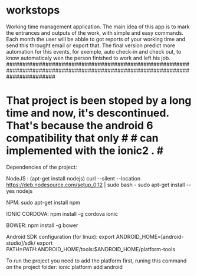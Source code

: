 # workstops
Working time management application.
The main idea of this app is to mark the entrances and outputs of the work, with simple and easy commands. Each month the user will be abble to got reports of your working time and send this throught email or export that. The final version predict more automation for this events, for exemple, auto check-in and check out, to know automaticaly wen the person finished to work and left his job.  
###############################################################################################################################
# That project is been stoped by a long time and now, it's descontinued. That's because the android 6 compatibility that only #  # can implemented with the ionic2 .                                                                                           #  ###############################################################################################################################

Dependencies of the project: 

NodeJS :
(apt-get install nodejs)
curl --silent --location https://deb.nodesource.com/setup_0.12 | sudo bash -
sudo apt-get install --yes nodejs

NPM:
sudo apt-get install npm

IONIC CORDOVA: 
npm install -g cordova ionic

BOWER: 
npm install -g bower

Android SDK configuration (for linux): 
export ANDROID_HOME=[android-studio]/sdk/
export PATH=${PATH}:$ANDROID_HOME/tools:$ANDROID_HOME/platform-tools

To run the project you need to add the platform first, runing this command on the project folder:
ionic platform add android
